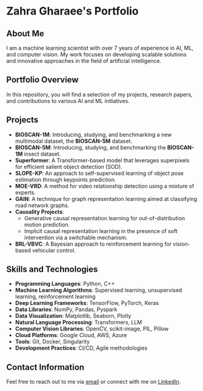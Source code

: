 
# Zahra Gharaee's Portfolio

## About Me
I am a machine learning scientist with over 7 years of experience in AI, ML, and computer vision. 
My work focuses on developing scalable solutions and innovative approaches in the field of artificial intelligence.

## Portfolio Overview
In this repository, you will find a selection of my projects, research papers, and contributions to various AI and ML initiatives.

## Projects
- **BIOSCAN-1M**: Introducing, studying, and benchmarking a new multimodal dataset, the **BIOSCAN-5M** dataset.
- **BIOSCAN-5M**: Introducing, studying, and benchmarking the **BIOSCAN-1M** insect dataset.
- **Superformer**: A Transformer-based model that leverages superpixels for efficient salient object detection (SOD).
- **SLOPE-KP**: An approach to self-supervised learning of object pose estimation through keypoints prediction.
- **MOE-VRD**: A method for video relationship detection using a mixture of experts.
- **GAIN**: A technique for graph representation learning aimed at classifying road network graphs.
- **Causality Projects**:
  - Generative causal representation learning for out-of-distribution motion prediction.
  - Implicit causal representation learning in the presence of soft intervention via a switchable mechanism.
- **BRL-VBVC**: A Bayesian approach to reinforcement learning for vision-based vehicular control.

## Skills and Technologies
- **Programming Languages**: Python, C++
- **Machine Learning Algorithms**: Supervised learning, unsupervised learning, reinforcement learning
- **Deep Learning Frameworks**: TensorFlow, PyTorch, Keras
- **Data Libraries**: NumPy, Pandas, Pyspark
- **Data Visualization**: Matplotlib, Seaborn, Plotly
- **Natural Language Processing**: Transformers, LLM
- **Computer Vision Libraries**: OpenCV, scikit-image, PIL, Pillow
- **Cloud Platforms**: Google Cloud, AWS, Azure
- **Tools**: Git, Docker, Singularity
- **Development Practices**: CI/CD, Agile methodologies


## Contact Information
Feel free to reach out to me via [email](mailto:zahra.gharaee@gmail.com) or connect with me on [LinkedIn](https://www.linkedin.com/in/zahragh/).

